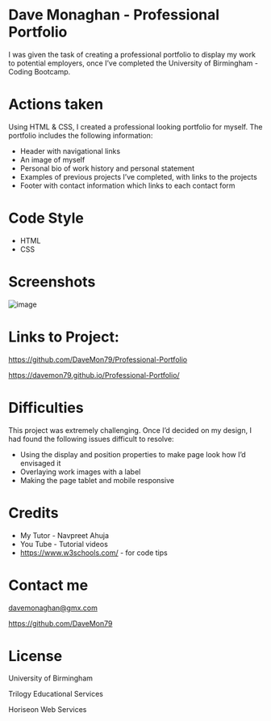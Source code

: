 # Dave Monaghan - Professional Portfolio

I was given the task of creating a professional portfolio to display my work to potential employers, once I’ve completed the University of Birmingham - Coding Bootcamp. 

# Actions taken 

Using HTML & CSS, I created a professional looking portfolio for myself. The portfolio includes the following information:

* Header with navigational links
* An image of myself
* Personal bio of work history and personal statement
* Examples of previous projects I’ve completed, with links to the projects
* Footer with contact information which links to each contact form 


# Code Style

* HTML 
* CSS


# Screenshots

![image](https://user-images.githubusercontent.com/103275458/178838294-5a9bd76e-5e4b-4c55-839e-e62b838a3c08.png)


# Links to Project:

https://github.com/DaveMon79/Professional-Portfolio

https://davemon79.github.io/Professional-Portfolio/


# Difficulties

This project was extremely challenging. Once I’d decided on my design, I had found the following issues difficult to resolve:

* Using the display and position properties to make page look how I’d envisaged it
* Overlaying work images with a label
* Making the page tablet and mobile responsive


# Credits

* My Tutor - Navpreet Ahuja 
* You Tube - Tutorial videos
* https://www.w3schools.com/ - for code tips


# Contact me

davemonaghan@gmx.com 

https://github.com/DaveMon79


# License

University of Birmingham

Trilogy Educational Services

Horiseon Web Services
